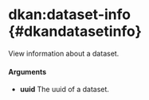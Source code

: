 # dkan:dataset-info {#dkandatasetinfo}

View information about a dataset.

#### Arguments

- **uuid** The uuid of a dataset.

